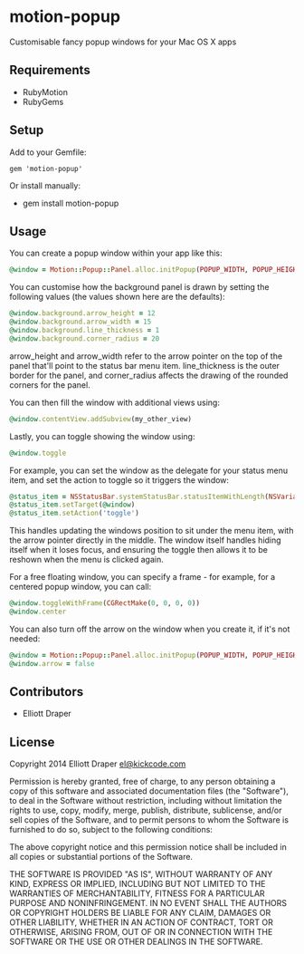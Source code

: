 # motion-popup

Customisable fancy popup windows for your Mac OS X apps

## Requirements

* RubyMotion
* RubyGems

## Setup

Add to your Gemfile:

``` shell
gem 'motion-popup'
```

Or install manually:

* gem install motion-popup

## Usage

You can create a popup window within your app like this:

``` ruby
@window = Motion::Popup::Panel.alloc.initPopup(POPUP_WIDTH, POPUP_HEIGHT)
```

You can customise how the background panel is drawn by setting the following values (the values shown here are the defaults):

``` ruby
@window.background.arrow_height = 12
@window.background.arrow_width = 15
@window.background.line_thickness = 1
@window.background.corner_radius = 20
```

arrow_height and arrow_width refer to the arrow pointer on the top of the panel that'll point to the status bar menu item. line_thickness is the outer border for the panel, and corner_radius affects the drawing of the rounded corners for the panel.

You can then fill the window with additional views using:

``` ruby
@window.contentView.addSubview(my_other_view)
```

Lastly, you can toggle showing the window using:

``` ruby
@window.toggle
```

For example, you can set the window as the delegate for your status menu item, and set the action to toggle so it triggers the window:

``` ruby
@status_item = NSStatusBar.systemStatusBar.statusItemWithLength(NSVariableStatusItemLength).init
@status_item.setTarget(@window)
@status_item.setAction('toggle')
```

This handles updating the windows position to sit under the menu item, with the arrow pointer directly in the middle. The window itself handles hiding itself when it loses focus, and ensuring the toggle then allows it to be reshown when the menu is clicked again.

For a free floating window, you can specify a frame - for example, for a centered popup window, you can call:

```ruby
@window.toggleWithFrame(CGRectMake(0, 0, 0, 0))
@window.center
```

You can also turn off the arrow on the window when you create it, if it's not needed:

```ruby
@window = Motion::Popup::Panel.alloc.initPopup(POPUP_WIDTH, POPUP_HEIGHT)
@window.arrow = false
```

## Contributors

* Elliott Draper

## License

Copyright 2014 Elliott Draper <el@kickcode.com>

Permission is hereby granted, free of charge, to any person obtaining
a copy of this software and associated documentation files (the
"Software"), to deal in the Software without restriction, including
without limitation the rights to use, copy, modify, merge, publish,
distribute, sublicense, and/or sell copies of the Software, and to
permit persons to whom the Software is furnished to do so, subject to
the following conditions:

The above copyright notice and this permission notice shall be
included in all copies or substantial portions of the Software.

THE SOFTWARE IS PROVIDED "AS IS", WITHOUT WARRANTY OF ANY KIND,
EXPRESS OR IMPLIED, INCLUDING BUT NOT LIMITED TO THE WARRANTIES OF
MERCHANTABILITY, FITNESS FOR A PARTICULAR PURPOSE AND
NONINFRINGEMENT. IN NO EVENT SHALL THE AUTHORS OR COPYRIGHT HOLDERS BE
LIABLE FOR ANY CLAIM, DAMAGES OR OTHER LIABILITY, WHETHER IN AN ACTION
OF CONTRACT, TORT OR OTHERWISE, ARISING FROM, OUT OF OR IN CONNECTION
WITH THE SOFTWARE OR THE USE OR OTHER DEALINGS IN THE SOFTWARE.
